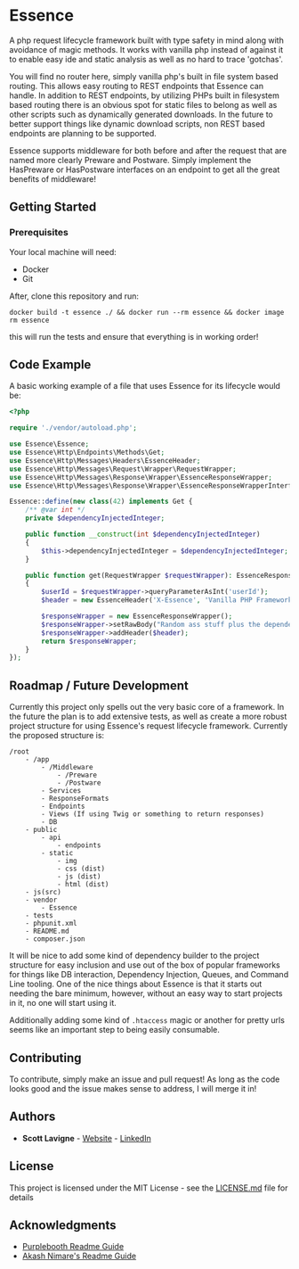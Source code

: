 # Essence

A php request lifecycle framework built with type safety in mind along with avoidance 
of magic methods. It works with vanilla php instead of against it to enable easy ide
and static analysis as well as no hard to trace 'gotchas'. 

You will find no router here, simply vanilla php's built in file system based routing. 
This allows easy routing to REST endpoints that Essence can handle.
In addition to REST endpoints, by utilizing PHPs built in filesystem based routing there is an
obvious spot for static files to belong as well as other scripts such as 
dynamically generated downloads. 
In the future to better support things like dynamic download scripts, non REST based endpoints
are planning to be supported.

Essence supports middleware for both before and after the request that are named more clearly
Preware and Postware. Simply implement the HasPreware or HasPostware interfaces on an endpoint
to get all the great benefits of middleware!

## Getting Started

### Prerequisites

Your local machine will need: 

 * Docker
 * Git

After, clone this repository and run:

```
docker build -t essence ./ && docker run --rm essence && docker image rm essence
```

this will run the tests and ensure that everything is in working order!

## Code Example

A basic working example of a file that uses Essence for its lifecycle would be:

```php
<?php

require './vendor/autoload.php';

use Essence\Essence;
use Essence\Http\Endpoints\Methods\Get;
use Essence\Http\Messages\Headers\EssenceHeader;
use Essence\Http\Messages\Request\Wrapper\RequestWrapper;
use Essence\Http\Messages\Response\Wrapper\EssenceResponseWrapper;
use Essence\Http\Messages\Response\Wrapper\EssenceResponseWrapperInterface;

Essence::define(new class(42) implements Get {
    /** @var int */
    private $dependencyInjectedInteger;

    public function __construct(int $dependencyInjectedInteger)
    {
        $this->dependencyInjectedInteger = $dependencyInjectedInteger;
    }

    public function get(RequestWrapper $requestWrapper): EssenceResponseWrapperInterface
    {
        $userId = $requestWrapper->queryParameterAsInt('userId');
        $header = new EssenceHeader('X-Essence', 'Vanilla PHP Framework');

        $responseWrapper = new EssenceResponseWrapper();
        $responseWrapper->setRawBody("Random ass stuff plus the dependency injected integer, {$this->dependencyInjectedInteger}! Now featuring the userId param, $userId!");
        $responseWrapper->addHeader($header);
        return $responseWrapper;
    }
});
```

## Roadmap / Future Development 

Currently this project only spells out the very basic core of a framework. In the future the plan
is to add extensive tests, as well as create a more robust project structure for using 
Essence's request lifecycle framework. Currently the proposed structure is:

```
/root
    - /app
        - /Middleware
            - /Preware
            - /Postware
        - Services
        - ResponseFormats
        - Endpoints
        - Views (If using Twig or something to return responses)
        - DB
    - public
        - api
            - endpoints
        - static
            - img
            - css (dist)
            - js (dist)
            - html (dist)
    - js(src)
    - vendor
        - Essence
    - tests
    - phpunit.xml
    - README.md
    - composer.json
```

It will be nice to add some kind of dependency builder to the project structure for easy 
inclusion and use out of the box of popular frameworks for things like DB interaction,
Dependency Injection, Queues, and Command Line tooling. One of the nice things about Essence
is that it starts out needing the bare minimum, however, without an easy way to start projects
in it, no one will start using it. 

Additionally adding some kind of `.htaccess` magic or another for pretty urls seems like an 
important step to being easily consumable. 

## Contributing

To contribute, simply make an issue and pull request! As long as the code looks good and the 
issue makes sense to address, I will merge it in! 

## Authors

* **Scott Lavigne** - [Website](http://www.scottlavigne.com) - [LinkedIn](https://www.linkedin.com/in/scottlavigne/) 

## License

This project is licensed under the MIT License - see the [LICENSE.md](LICENSE.md) file for details

## Acknowledgments

* [Purplebooth Readme Guide](https://gist.github.com/PurpleBooth/109311bb0361f32d87a2)
* [Akash Nimare's Readme Guide](https://medium.com/@meakaakka/a-beginners-guide-to-writing-a-kickass-readme-7ac01da88ab3)
